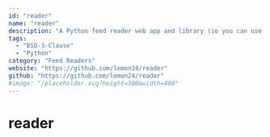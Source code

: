 ```yaml
---
id: "reader"
name: "reader"
description: "A Python feed reader web app and library (so you can use it to build your own), with only standard library and pure-Python dependencies."
tags:
  - "BSD-3-Clause"
  - "Python"
category: "Feed Readers"
website: "https://github.com/lemon24/reader"
github: "https://github.com/lemon24/reader"
#image: "/placeholder.svg?height=300&width=400"
---
```


# reader
